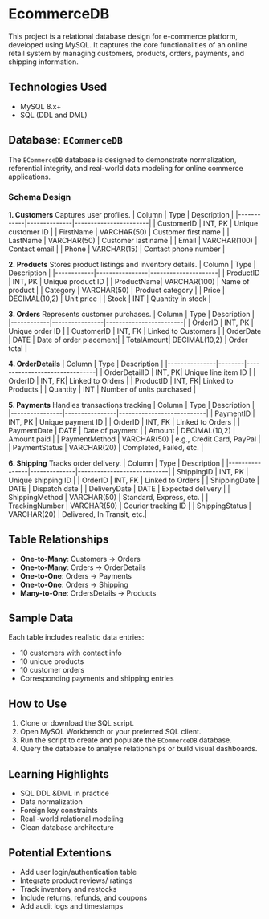 # EcommerceDB 
This project is a relational database design for e-commerce platform, developed using MySQL. It captures the core functionalities of an online retail system by managing customers, products, orders, payments, and shipping information.

## Technologies Used
- MySQL 8.x+
- SQL (DDL and DML)

## Database: `ECommerceDB`
The `ECommerceDB` database is designed to demonstrate normalization, referential integrity, and real-world data modeling for online commerce applications.

### Schema Design
**1. Customers**
Captures user profiles.
| Column     | Type         | Description           |
|------------|--------------|-----------------------|
| CustomerID | INT, PK      | Unique customer ID    |
| FirstName  | VARCHAR(50)  | Customer first name   |
| LastName   | VARCHAR(50)  | Customer last name    |
| Email      | VARCHAR(100) | Contact email         |
| Phone      | VARCHAR(15)  | Contact phone number  |

**2. Products**
Stores product listings and inventory details.
| Column     | Type           | Description         |
|------------|----------------|---------------------|
| ProductID  | INT, PK        | Unique product ID   |
| ProductName| VARCHAR(100)   | Name of product     |
| Category   | VARCHAR(50)    | Product category    |
| Price      | DECIMAL(10,2)  | Unit price          |
| Stock      | INT            | Quantity in stock   |

**3. Orders**
Represents customer purchases.
| Column     | Type           | Description            |
|------------|----------------|------------------------|
| OrderID    | INT, PK        | Unique order ID        |
| CustomerID | INT, FK        | Linked to Customers    |
| OrderDate  | DATE           | Date of order placement|
| TotalAmount| DECIMAL(10,2)  | Order total            |

**4. OrderDetails**
| Column        | Type   | Description                   |
|---------------|--------|-------------------------------|
| OrderDetailID | INT, PK| Unique line item ID           |
| OrderID       | INT, FK| Linked to Orders              |
| ProductID     | INT, FK| Linked to Products            |
| Quantity      | INT    | Number of units purchased     |

**5. Payments**
Handles transactions tracking 
| Column         | Type           | Description               |
|----------------|----------------|---------------------------|
| PaymentID      | INT, PK        | Unique payment ID         |
| OrderID        | INT, FK        | Linked to Orders          |
| PaymentDate    | DATE           | Date of payment           |
| Amount         | DECIMAL(10,2)  | Amount paid               |
| PaymentMethod  | VARCHAR(50)    | e.g., Credit Card, PayPal |
| PaymentStatus  | VARCHAR(20)    | Completed, Failed, etc.   |

**6. Shipping**
Tracks order delivery.
| Column         | Type         | Description                |
|----------------|--------------|----------------------------|
| ShippingID     | INT, PK      | Unique shipping ID         |
| OrderID        | INT, FK      | Linked to Orders           |
| ShippingDate   | DATE         | Dispatch date              |
| DeliveryDate   | DATE         | Expected delivery          |
| ShippingMethod | VARCHAR(50)  | Standard, Express, etc.    |
| TrackingNumber | VARCHAR(50)  | Courier tracking ID        |
| ShippingStatus | VARCHAR(20)  | Delivered, In Transit, etc.|


## Table Relationships
- **One-to-Many**: Customers -> Orders
- **One-to-Many**: Orders  -> OrderDetails
- **One-to-One**: Orders -> Payments
- **One-to-One**: Orders -> Shipping
- **Many-to-One**: OrdersDetails -> Products

## Sample Data

Each table includes realistic data entries:
- 10 customers with contact info
- 10 unique products
- 10 customer orders
- Corresponding payments and shipping entries

## How to Use
1. Clone or download the SQL script.
2. Open MySQL Workbench or your preferred SQL client.
3. Run the script to create and populate the `ECommerceDB` database.
4. Query the database to analyse relationships or build visual dashboards.

## Learning Highlights
- SQL DDL &DML in practice
- Data normalization
- Foreign key constraints
- Real -world relational modeling
- Clean database architecture

## Potential Extentions
 - Add user login/authentication table
 - Integrate product reviews/ ratings
 - Track inventory and restocks
 - Include returns, refunds, and coupons
 - Add audit logs and timestamps
   
